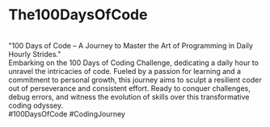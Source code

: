 #  The100DaysOfCode
<br>
"100 Days of Code – A Journey to Master the Art of Programming in Daily Hourly Strides."
<br>
Embarking on the 100 Days of Coding Challenge, dedicating a daily hour to unravel the intricacies of code. Fueled by a passion for learning and a commitment to personal growth, this journey aims to sculpt a resilient coder out of perseverance and consistent effort. Ready to conquer challenges, debug errors, and witness the evolution of skills over this transformative coding odyssey.
<br>
#100DaysOfCode #CodingJourney


